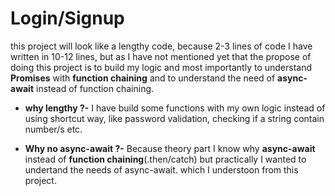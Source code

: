 # Login/Signup
this project will look like a lengthy code, because 2-3 lines of code I have written in 10-12 lines, but as I have not mentioned yet that the propose of doing this project is to build my logic and most importantly to understand **Promises** with **function chaining** and to understand the need of **async-await** instead of function chaining. 

- **why lengthy ?-**
I have build some functions with my own logic instead of using shortcut way, like password validation, checking if a string contain number/s etc.

- **Why no async-await ?-**
Because theory part I know why **async-await** instead of **function chaining**(.then/catch) but practically I wanted to undertand the needs of async-await. which I understoon from this project.




